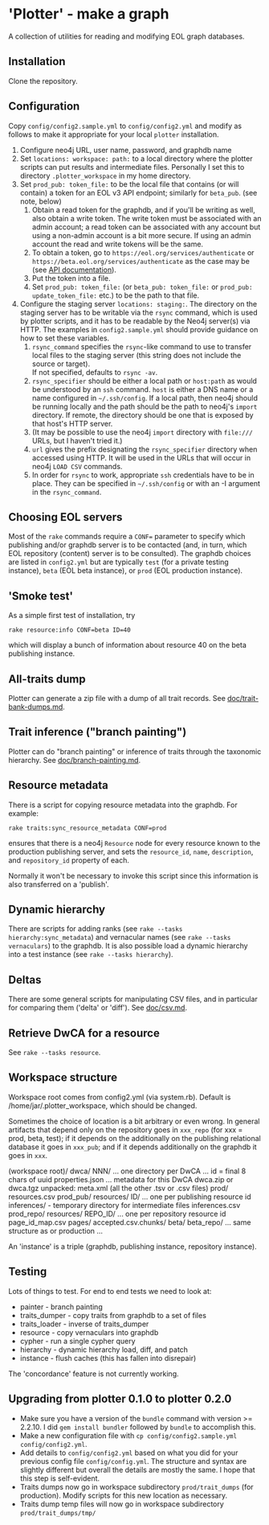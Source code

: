 # 'Plotter' - make a graph

A collection of utilities for reading and modifying EOL graph databases.

## Installation

Clone the repository.

## Configuration

Copy `config/config2.sample.yml` to `config/config2.yml`
and modify as follows to make it
appropriate for your local `plotter` installation.

 1. Configure neo4j URL, user name, password, and graphdb name
 1. Set `locations: workspace: path:` to a local directory where the plotter scripts 
    can put results and intermediate files.  Personally I set this to
    directory `.plotter_workspace` in my home directory.
 1. Set `prod_pub: token_file:` to be the local file that contains (or will contain)
    a token for an EOL v3 API endpoint; similarly for `beta_pub`.  (see note, below)
     1. Obtain a read token for the graphdb, and if you'll be writing as well, also obtain 
        a write token.  The write token must be associated with an admin account; a read 
        token can be associated with any account but using a non-admin account is a 
        bit more secure.  If using an admin account the read and write tokens 
        will be the same.
     1. To obtain a token, go to
        `https://eol.org/services/authenticate` or
        `https://beta.eol.org/services/authenticate`
        as the case may be
        (see [API documentation](https://github.com/EOL/eol_website/blob/master/doc/api.md)).
     1. Put the token into a file.
     1. Set `prod_pub: token_file:` (or `beta_pub: token_file:` or `prod_pub: update_token_file:` 
        etc.) to be the path to that file.
 1. Configure the staging server `locations: staging:`.  The directory on the 
        staging server has to be writable via the `rsync`
        command, which is used by plotter scripts,
        and it has to be readable by the Neo4j server(s) via HTTP.
        The examples in `config2.sample.yml` should provide guidance on how 
        to set these variables.
     1. `rsync_command` specifies the `rsync`-like command to use to transfer local files
        to the staging server (this string does not include the source or target).  
        If not specified, defaults to `rsync -av`.
     1. `rsync_specifier` should be either a local path or `host:path` as would 
        be understood by an `ssh` command.  `host` is either a DNS name or 
        a name configured in `~/.ssh/config`.  If a local path, then neo4j should 
        be running locally and the path should be the 
        path to neo4j's `import` directory.  If remote, the directory should be 
        one that is exposed by that host's HTTP server.
     1. (It may be possible to use the neo4j `import` directory with `file:///` URLs, but 
        I haven't tried it.)
     1. `url` gives the prefix designating the `rsync_specifier`
        directory when accessed using 
        HTTP.  It will be used in the URLs that will occur in neo4j `LOAD CSV` 
        commands. 
     1. In order for `rsync` to work,
        appropriate `ssh` credentials have to be in place.  They can be specified
        in `~/.ssh/config` or with an -I argument in the `rsync_command`.


## Choosing EOL servers

Most of the `rake` commands require a `CONF=` parameter to specify
which publishing and/or graphdb server is to be contacted (and, in
turn, which EOL repository (content) server is to be consulted).  The
graphdb choices are listed in `config2.yml` but are typically `test`
(for a private testing instance), `beta` (EOL beta instance), or
`prod` (EOL production instance).

## 'Smoke test'

As a simple first test of installation, try

    rake resource:info CONF=beta ID=40

which will display a bunch of information about resource 40 on the
beta publishing instance.

## All-traits dump

Plotter can generate a zip file with a dump of all trait records.
See [doc/trait-bank-dumps.md](doc/trait-bank-dumps.md).

## Trait inference ("branch painting")

Plotter can do "branch painting" or inference of traits through the taxonomic hierarchy.
See [doc/branch-painting.md](doc/branch-painting.md).

## Resource metadata

There is a script for copying resource metadata into the graphdb.  For example:

    rake traits:sync_resource_metadata CONF=prod

ensures that there is a neo4j `Resource` node for every resource known
to the production publishing server, and sets the `resource_id`,
`name`, `description`, and `repository_id` property of each.

Normally it won't be necessary to invoke this script since this
information is also transferred on a 'publish'.

## Dynamic hierarchy

There are scripts for adding ranks (see `rake --tasks hierarchy:sync_metadata`)
and vernacular names (see `rake --tasks vernaculars`)
to the graphdb.  It is also possible load a dynamic hierarchy into a test instance
(see `rake --tasks hierarchy`).

## Deltas

There are some general scripts for manipulating CSV files, and in
particular for comparing them ('delta' or 'diff').  See [doc/csv.md](doc/csv.md).

## Retrieve DwCA for a resource

See `rake --tasks resource`.

## Workspace structure

Workspace root comes from config2.yml (via system.rb).  Default
is /home/jar/.plotter_workspace, which should be changed.

Sometimes the choice of location is a bit arbitrary or even wrong.
In general artifacts that depend only on the repository goes in
`xxx_repo` (for xxx = prod, beta, test); if it depends on the
additionally on the publishing relational database it goes in
`xxx_pub`; and if it depends additionally on the graphdb it goes in
`xxx`.

  (workspace root)/
    dwca/
      NNN/  ... one directory per DwCA ... id = final 8 chars of uuid
        properties.json     ... metadata for this DwCA
        dwca.zip or dwca.tgz
        unpacked:
          meta.xml
          (all the other .tsv or .csv files)
    prod/
      resources.csv
    prod_pub/
      resources/
        ID/  ... one per publishing resource id
          inferences/     - temporary directory for intermediate files
            inferences.csv
    prod_repo/
      resources/
        REPO_ID/  ... one per repository resource id
          page_id_map.csv
          pages/
            accepted.csv.chunks/
    beta/
    beta_repo/
      ... same structure as or production ...

An 'instance' is a triple (graphdb, publishing instance, repository instance).

## Testing

Lots of things to test.  For end to end tests we need to look at:

* painter - branch painting
* traits_dumper - copy traits from graphdb to a set of files
* traits_loader - inverse of traits_dumper
* resource - copy vernaculars into graphdb
* cypher - run a single cypher query
* hierarchy - dynamic hierarchy load, diff, and patch
* instance - flush caches (this has fallen into disrepair)

The 'concordance' feature is not currently working.

## Upgrading from plotter 0.1.0 to plotter 0.2.0

* Make sure you have a version of the `bundle` command with version >= 2.2.10.
  I did `gem install bundler` followed by `bundle` to accomplish this.
* Make a new configuration file with `cp config/config2.sample.yml config/config2.yml`.
* Add details to `config/config2.yml` based on what you did for your previous config file
  `config/config.yml`.  The structure and syntax are slightly different but 
  overall the details are mostly the same.  I hope that this step is self-evident.
* Traits dumps now go in workspace subdirectory `prod/trait_dumps` (for production).
  Modify scripts for this new location as necessary.
* Traits dump temp files will now go in workspace subdirectory `prod/trait_dumps/tmp/`


